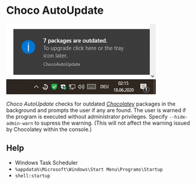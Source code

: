 # Choco AutoUpdate
![Choco AutoUpdate](/docs/example.jpg)

_Choco AutoUpdate_ checks for outdated _[Chocolatey](https://chocolatey.org/)_ packages in the background and prompts the user if any are found. The user is warned if the program is executed without administrator privileges. Specify `--hide-admin-warn` to supress the warning. (This will not affect the warning issued by Chocolatey within the console.)

## Help
* Windows Task Scheduler
* `%appdata%\Microsoft\Windows\Start Menu\Programs\Startup`
* `shell:startup`
